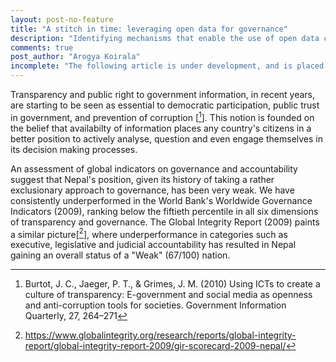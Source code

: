 ```yaml
---
layout: post-no-feature
title: "A stitch in time: leveraging open data for governance"
description: "Identifying mechanisms that enable the use of open data could be key to achieving government accountability and transparency." 
comments: true
post_author: "Arogya Koirala"
incomplete: "The following article is under development, and is placed in this website for testing purposes only"
---
```


Transparency and public right to government information, in recent years, are starting to be seen as essential to democratic participation, public trust in government, and prevention of corruption [[^1]]. This notion is founded on the belief that availabilty of information places any country's citizens in a better position to actively analyse, question and even engage themselves in its decision making processes. 

An assessment of global indicators on governance and accountability suggest that Nepal's position, given its history of taking a rather exclusionary approach to governance, has been very weak. We have consistently underperformed in the World Bank's Worldwide Governance Indicators (2009), ranking below the fiftieth percentile in all six dimensions of transparency and governance. The Global Integrity Report (2009) paints a similar picture[[^2]], where underperformance in categories such as executive, legislative and judicial accountability has resulted in Nepal gaining an overall status of a "Weak" (67/100) nation.

  



[^1]: Burtot, J. C., Jaeger, P. T., & Grimes, J. M. (2010) Using ICTs to create a culture of transparency: E-government and social media as openness and anti-corruption tools for societies. Government Information Quarterly, 27, 264–271

[^2]: https://www.globalintegrity.org/research/reports/global-integrity-report/global-integrity-report-2009/gir-scorecard-2009-nepal/